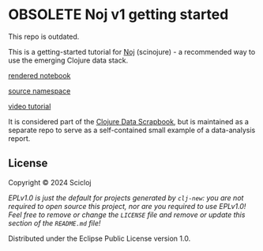 # OBSOLETE Noj v1 getting started

This repo is outdated.

This is a getting-started tutorial for [Noj](https://scicloj.github.io/noj/) (scinojure) - a recommended way to use the emerging Clojure data stack.

[rendered notebook](https://scicloj.github.io/noj-getting-started/)

[source namespace](https://github.com/scicloj/noj-getting-started/blob/main/src/index.clj)

[video tutorial](https://www.youtube.com/watch?v=5GluhUmMlpM)

It is considered part of the [Clojure Data Scrapbook](https://scicloj.github.io/clojure-data-scrapbook/), but is maintained as a separate repo to serve as a self-contained small example of a data-analysis report.

## License

Copyright © 2024 Scicloj

_EPLv1.0 is just the default for projects generated by `clj-new`: you are not_
_required to open source this project, nor are you required to use EPLv1.0!_
_Feel free to remove or change the `LICENSE` file and remove or update this_
_section of the `README.md` file!_

Distributed under the Eclipse Public License version 1.0.
